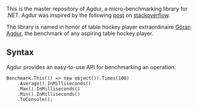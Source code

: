 This is the master repository of Agdur, a micro-benchmarking library for .NET. Agdur was inspired by the following [post](http://stackoverflow.com/questions/1507405/c-is-this-benchmarking-class-accurate) on [stackoverflow](http://stackoverflow.com).

The library is named in honor of table hockey player extraordinaire [G&#246;ran Agdur](http://www.youtube.com/watch?v=Z3LY64nCMIU), the benchmark of any aspiring table hockey player.

Syntax
------

Agdur provides an easy-to-use API for benchmarking an operation.

    Benchmark.This(() => new object()).Times(100)
        .Average().InMilliseconds()
	    .Max().InMilliseconds()
	    .Min().InMilliseconds()
	    .ToConsole();